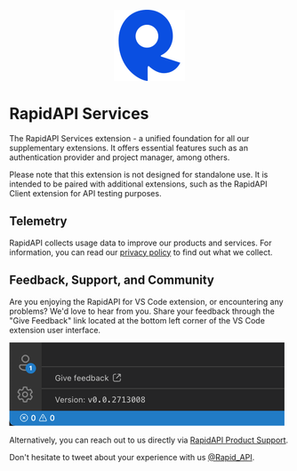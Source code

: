 <p align="center">
  <img alt="RapidAPI" src="https://github.com/RapidAPI/feedback/blob/main/assets/rapid-logo-128x128.png?raw=true">
</p>

# RapidAPI Services

The RapidAPI Services extension - a unified foundation for all our supplementary extensions. It offers essential features such as an authentication provider and project manager, among others.

Please note that this extension is not designed for standalone use. It is intended to be paired with additional extensions, such as the RapidAPI Client extension for API testing purposes.

## Telemetry

RapidAPI collects usage data to improve our products and services. For information, you can read our [privacy policy](https://rapidapi.com/privacy/) to find out what we collect.

## Feedback, Support, and Community

Are you enjoying the RapidAPI for VS Code extension, or encountering any problems? We'd love to hear from you. Share your feedback through the "Give Feedback" link located at the bottom left corner of the VS Code extension user interface.

![Give feedback](https://github.com/RapidAPI/feedback/blob/main/assets/vscode-rapidapi-client/rapidapi-client-feedback.png?raw=true)

Alternatively, you can reach out to us directly via [RapidAPI Product Support](https://support.rapidapi.com/hc/en-us).

Don't hesitate to tweet about your experience with us  [@Rapid_API](https://twitter.com/rapid_api).
